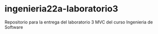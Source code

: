 # ingenieria22a-laboratorio3
Repositorio para la entrega del laboratorio 3 MVC del curso Ingenieria de Software
